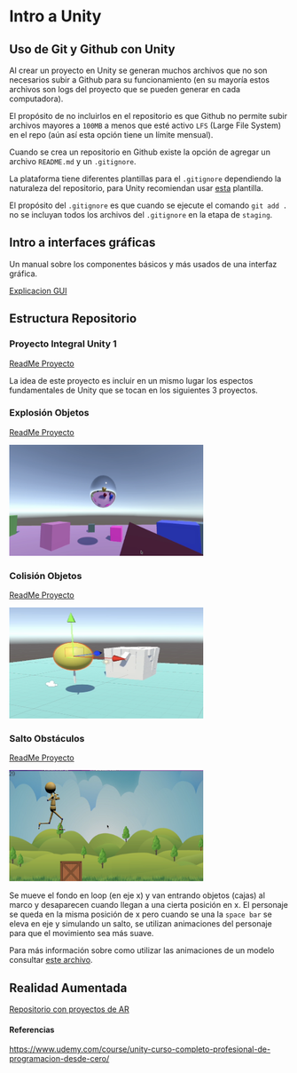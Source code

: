 # Intro a Unity

## Uso de Git y Github con Unity

Al crear un proyecto en Unity se generan muchos archivos que no son necesarios subir a Github para su funcionamiento (en su mayoría estos archivos son logs del proyecto que se pueden generar en cada computadora).

El propósito de no incluirlos en el repositorio es que Github no permite subir archivos mayores a `100MB` a menos que esté activo `LFS` (Large File System) en el repo (aún así esta opción tiene un límite mensual).

Cuando se crea un repositorio en Github existe la opción de agregar un archivo `README.md` y un `.gitignore`.

La plataforma tiene diferentes plantillas para el `.gitignore` dependiendo la naturaleza del repositorio, para Unity recomiendan usar [esta](https://github.com/github/gitignore/blob/main/Unity.gitignore) plantilla.

El propósito del `.gitignore` es que cuando se ejecute el comando `git add .` no se incluyan todos los archivos del `.gitignore` en la etapa de `staging`.

## Intro a interfaces gráficas

Un manual sobre los componentes básicos y más usados de una interfaz gráfica.

[Explicacion GUI](InterfazDeUsuario.md)

## Estructura Repositorio

### Proyecto Integral Unity 1

[ReadMe Proyecto](ProyectoIntegralUnity1/README.md)

La idea de este proyecto es incluir en un mismo lugar los espectos fundamentales de Unity que se tocan en los siguientes 3 proyectos.

### Explosión Objetos

[ReadMe Proyecto](ExplosionCubos/README.md)

<img src="imgMds/explosionObjetos.png" alt="explosionObjetos" width="350" height="200"/>

### Colisión Objetos

[ReadMe Proyecto](ColisionObjetos/README.md)

<img src="imgMds/colisionObjetos.png" alt="colisionObjetos" width="350" height="200"/>

### Salto Obstáculos

[ReadMe Proyecto](SaltoObstaculos/README.md)

<img src="imgMds/saltoObjetos.png" alt="saltoObjetos" width="350" height="200"/>

Se mueve el fondo en loop (en eje x) y van entrando objetos (cajas) al marco y desaparecen cuando llegan a una cierta posición en x. El personaje se queda en la misma posición de x pero cuando se una la `space bar` se eleva en eje y simulando un salto, se utilizan animaciones del personaje para que el movimiento sea más suave.

Para más información sobre como utilizar las animaciones de un modelo consultar [este archivo](MovimientoPersonaje.md).

## Realidad Aumentada

[Repositorio con proyectos de AR](https://github.com/marielsgtzz/RealidadAumentada/tree/main)

#### Referencias

https://www.udemy.com/course/unity-curso-completo-profesional-de-programacion-desde-cero/
